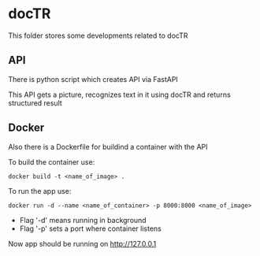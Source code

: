 # docTR

This folder stores some developments related to docTR

## API

There is python script which creates API via FastAPI

This API gets a picture, recognizes text in it using docTR and returns structured result

## Docker

Also there is a Dockerfile for buildind a container with the API

To build the container use:

```shell
docker build -t <name_of_image> .
```

To run the app use:

```shell
docker run -d --name <name_of_container> -p 8000:8000 <name_of_image>
```

* Flag '-d' means running in background
* Flag '-p' sets a port where container listens

Now app should be running on <http://127.0.0.1>
